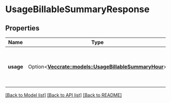 # UsageBillableSummaryResponse

## Properties

Name | Type | Description | Notes
------------ | ------------- | ------------- | -------------
**usage** | Option<[**Vec<crate::models::UsageBillableSummaryHour>**](UsageBillableSummaryHour.md)> | An array of objects regarding usage of billable summary. | [optional]

[[Back to Model list]](../README.md#documentation-for-models) [[Back to API list]](../README.md#documentation-for-api-endpoints) [[Back to README]](../README.md)


